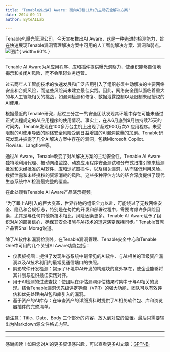```yaml
---
title: 'Tenable推出AI Aware: 面向AI和LLMs的主动安全解决方案'
date: 2024-09-11
author: ByteAILab

---
```


Tenable®,曝光管理公司，今天宣布推出AI Aware，这是一种先进的检测能力，旨在快速展现Tenable漏洞管理解决方案中可用的人工智能解决方案、漏洞和弱点。![图片](https://ai-techpark.com/wp-content/uploads/2024/09/Tenable-960x540.jpg){ width=60% }

---
Tenable AI Aware为AI应用程序、库和插件提供曝光洞察力，使组织能够自信地揭示和关闭AI风险，而不会阻碍业务运营。

过去两年人工智能技术的快速发展和广泛应用引入了组织必须主动解决的主要网络安全和合规风险，而这些风险尚未建立最佳实践。因此，网络安全团队面临着重大的与人工智能相关的挑战，如漏洞检测和修复、数据泄露控制以及限制未经授权的AI使用。

根据最近的Tenable研究，超过三分之一的安全团队发现其环境中存在可能未通过正式流程规定的AI应用程序的使用情况。事实上，在从6月底到9月初持续75天的时间内，Tenable发现在100多万台主机上出现了超过900万次AI应用程序。未受限制的AI使用导致的网络安全风险受到日益增加的AI漏洞数量的加剧。Tenable研究发现并披露了几个AI解决方案中存在的漏洞，包括Microsoft Copilot、Flowise、Langflow等。

通过AI Aware，Tenable改变了对AI解决方案的主动安全性。Tenable AI Aware独特地利用代理、被动网络监控、动态应用程序安全测试和分布式扫描引擎来检测批准和未经批准的AI软件、库和浏览器插件，以及相关漏洞，从而降低利用风险、数据泄露和未经授权的资源消耗的风险。这些多种评估方法的结合深度提供了现代生态系统中AI检测最完整的覆盖。

在此处观看Tenable AI Aware产品演示视频。

“为了跟上AI引入的巨大变革，世界各地的组织全力以赴，可能绕过了无数网络安全、隐私和合规标志，特别是在匆忙的开发和部署过程中，需要考虑许多风险因素，尤其是与任何其他新技术相比，风险因素更多。Tenable AI Aware赋予了组织对AI的部署信心，确保其安全措施与AI技术的迅速演变保持同步。” Tenable首席产品官Shai Morag说道。

除了AI软件和漏洞检测外，在Tenable漏洞管理、Tenable安全中心和Tenable One中可用的几个关键AI Aware功能包括：

- 仪表板视图：提供了发现生态系统中最常见的AI软件、与AI相关的顶级资产漏洞以及AI技术利用的最常见通信端口的快照。
- 阴影软件开发检测：揭示了环境中AI开发的构建块的意外存在，使企业能够将其计划与组织最佳实践对齐。
- 用于AI检测的过滤查找：使团队在评估漏洞评估结果时集中于与AI相关的发现。结合Tenable漏洞优先级评定等级（VPR）的强大功能，团队可以有效评估和优先处理由AI包和库引入的漏洞。
- 基于资产的AI库存：在审查资产的详细资料时提供了AI相关软件包、库和浏览器插件的完整清单。

请注意：Title、Date、Body 三个部分的内容，放入到对应的位置。最后只需要输出为Markdown源文件格式内容。

---
---
感谢阅读！如果您对AI的更多资讯感兴趣，可以查看更多AI文章：[GPTNB](https://gptnb.com)。